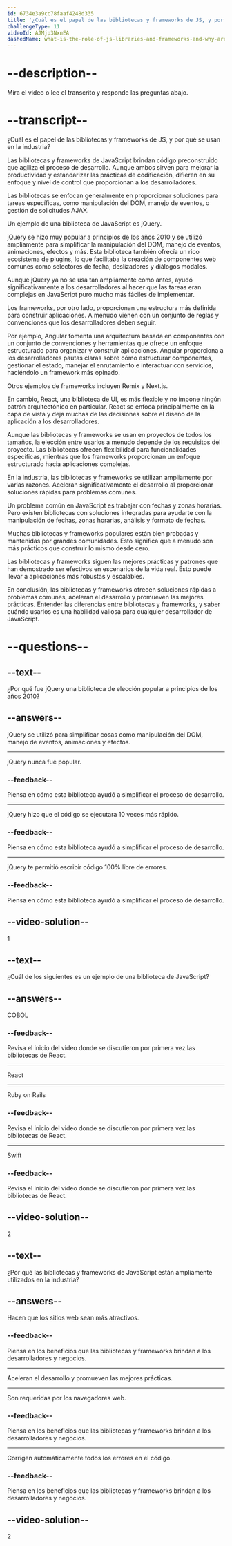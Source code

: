 ```yaml
---
id: 6734e3a9cc78faaf4248d335
title: '¿Cuál es el papel de las bibliotecas y frameworks de JS, y por qué se usan en la industria?'
challengeType: 11
videoId: AJMjp3NxnEA
dashedName: what-is-the-role-of-js-libraries-and-frameworks-and-why-are-they-used-in-the-industry
---
```


# --description--

Mira el video o lee el transcrito y responde las preguntas abajo.

# --transcript--

¿Cuál es el papel de las bibliotecas y frameworks de JS, y por qué se usan en la industria?

Las bibliotecas y frameworks de JavaScript brindan código preconstruido que agiliza el proceso de desarrollo.  Aunque ambos sirven para mejorar la productividad y estandarizar las prácticas de codificación, difieren en su enfoque y nivel de control que proporcionan a los desarrolladores.

Las bibliotecas se enfocan generalmente en proporcionar soluciones para tareas específicas, como manipulación del DOM, manejo de eventos, o gestión de solicitudes AJAX.

Un ejemplo de una biblioteca de JavaScript es jQuery.

jQuery se hizo muy popular a principios de los años 2010 y se utilizó ampliamente para simplificar la manipulación del DOM, manejo de eventos, animaciones, efectos y más. Esta biblioteca también ofrecía un rico ecosistema de plugins, lo que facilitaba la creación de componentes web comunes como selectores de fecha, deslizadores y diálogos modales.

Aunque jQuery ya no se usa tan ampliamente como antes, ayudó significativamente a los desarrolladores al hacer que las tareas eran complejas en JavaScript puro mucho más fáciles de implementar.

Los frameworks, por otro lado, proporcionan una estructura más definida para construir aplicaciones. A menudo vienen con un conjunto de reglas y convenciones que los desarrolladores deben seguir.

Por ejemplo, Angular fomenta una arquitectura basada en componentes con un conjunto de convenciones y herramientas que ofrece un enfoque estructurado para organizar y construir aplicaciones. Angular proporciona a los desarrolladores pautas claras sobre cómo estructurar componentes, gestionar el estado, manejar el enrutamiento e interactuar con servicios, haciéndolo un framework más opinado.

Otros ejemplos de frameworks incluyen Remix y Next.js.

En cambio, React, una biblioteca de UI, es más flexible y no impone ningún patrón arquitectónico en particular. React se enfoca principalmente en la capa de vista y deja muchas de las decisiones sobre el diseño de la aplicación a los desarrolladores.

Aunque las bibliotecas y frameworks se usan en proyectos de todos los tamaños, la elección entre usarlos a menudo depende de los requisitos del proyecto. Las bibliotecas ofrecen flexibilidad para funcionalidades específicas, mientras que los frameworks proporcionan un enfoque estructurado hacia aplicaciones complejas.

En la industria, las bibliotecas y frameworks se utilizan ampliamente por varias razones. Aceleran significativamente el desarrollo al proporcionar soluciones rápidas para problemas comunes.

Un problema común en JavaScript es trabajar con fechas y zonas horarias. Pero existen bibliotecas con soluciones integradas para ayudarte con la manipulación de fechas, zonas horarias, análisis y formato de fechas.

Muchas bibliotecas y frameworks populares están bien probadas y mantenidas por grandes comunidades. Esto significa que a menudo son más prácticos que construir lo mismo desde cero.

Las bibliotecas y frameworks siguen las mejores prácticas y patrones que han demostrado ser efectivos en escenarios de la vida real. Esto puede llevar a aplicaciones más robustas y escalables.

En conclusión, las bibliotecas y frameworks ofrecen soluciones rápidas a problemas comunes, aceleran el desarrollo y promueven las mejores prácticas. Entender las diferencias entre bibliotecas y frameworks, y saber cuándo usarlos es una habilidad valiosa para cualquier desarrollador de JavaScript.

# --questions--

## --text--

¿Por qué fue jQuery una biblioteca de elección popular a principios de los años 2010?

## --answers--

jQuery se utilizó para simplificar cosas como manipulación del DOM, manejo de eventos, animaciones y efectos.

---

jQuery nunca fue popular.

### --feedback--

Piensa en cómo esta biblioteca ayudó a simplificar el proceso de desarrollo.

---

jQuery hizo que el código se ejecutara 10 veces más rápido.

### --feedback--

Piensa en cómo esta biblioteca ayudó a simplificar el proceso de desarrollo.

---

jQuery te permitió escribir código 100% libre de errores.

### --feedback--

Piensa en cómo esta biblioteca ayudó a simplificar el proceso de desarrollo.

## --video-solution--

1

## --text--

¿Cuál de los siguientes es un ejemplo de una biblioteca de JavaScript?

## --answers--

COBOL

### --feedback--

Revisa el inicio del video donde se discutieron por primera vez las bibliotecas de React.

---

React

---

Ruby on Rails

### --feedback--

Revisa el inicio del video donde se discutieron por primera vez las bibliotecas de React.

---

Swift

### --feedback--

Revisa el inicio del video donde se discutieron por primera vez las bibliotecas de React.

## --video-solution--

2

## --text--

¿Por qué las bibliotecas y frameworks de JavaScript están ampliamente utilizados en la industria?

## --answers--

Hacen que los sitios web sean más atractivos.

### --feedback--

Piensa en los beneficios que las bibliotecas y frameworks brindan a los desarrolladores y negocios.

---

Aceleran el desarrollo y promueven las mejores prácticas.

---

Son requeridas por los navegadores web.

### --feedback--

Piensa en los beneficios que las bibliotecas y frameworks brindan a los desarrolladores y negocios.

---

Corrigen automáticamente todos los errores en el código.

### --feedback--

Piensa en los beneficios que las bibliotecas y frameworks brindan a los desarrolladores y negocios.

## --video-solution--

2
